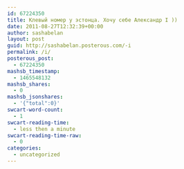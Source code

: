 ```yaml
---
id: 67224350
title: Клевый номер у эстонца. Хочу себе Александр I ))
date: 2011-08-27T12:32:39+00:00
author: sashabelan
layout: post
guid: http://sashabelan.posterous.com/-i
permalink: /i/
posterous_post:
  - 67224350
mashsb_timestamp:
  - 1465548132
mashsb_shares:
  - 0
mashsb_jsonshares:
  - '{"total":0}'
swcart-word-count:
  - 1
swcart-reading-time:
  - less then a minute
swcart-reading-time-raw:
  - 0
categories:
  - uncategorized
---
```

[](http://instagr.am/p/LZBR1/)